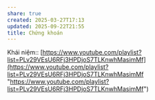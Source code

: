 ```yaml
---
share: true
created: 2025-03-27T17:13
updated: 2025-09-22T21:55
title: Chứng khoán
---
```

Khái niệm:: 
[https://www.youtube.com/playlist?list=PLv29VEsU6RFj3HPDjoS7TLKnwhMasimMf](https://www.youtube.com/playlist?list=PLv29VEsU6RFj3HPDjoS7TLKnwhMasimMf "https://www.youtube.com/playlist?list=PLv29VEsU6RFj3HPDjoS7TLKnwhMasimMf")

